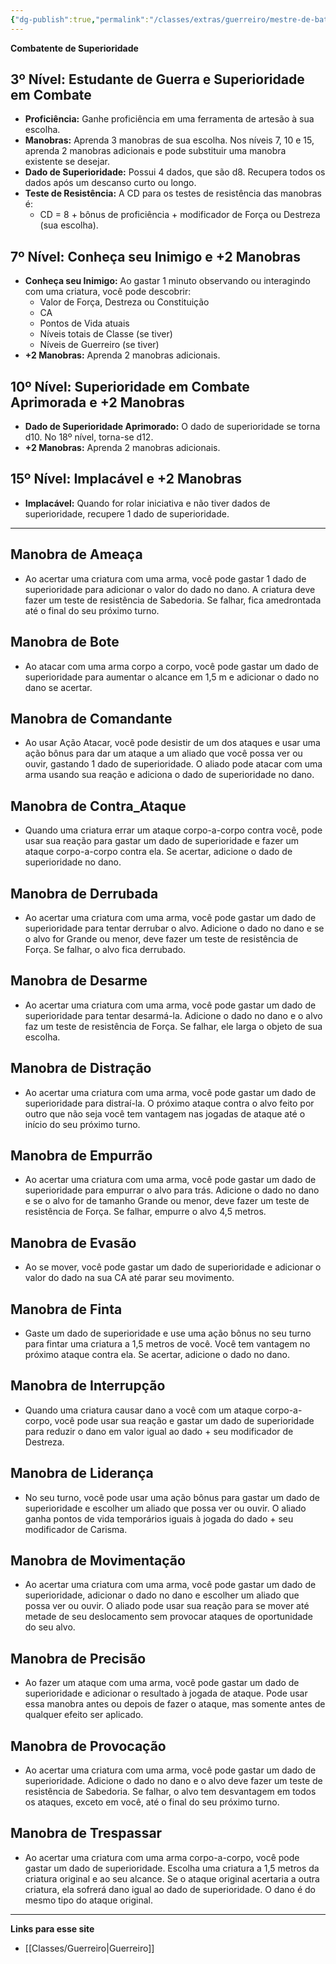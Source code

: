 ```yaml
---
{"dg-publish":true,"permalink":"/classes/extras/guerreiro/mestre-de-batalha/","created":"2024-07-25T19:36:57.000-03:00"}
---
```



**Combatente de Superioridade**

## 3º Nível: Estudante de Guerra e Superioridade em Combate
- **Proficiência:** Ganhe proficiência em uma ferramenta de artesão à sua escolha.
- **Manobras:** Aprenda 3 manobras de sua escolha. Nos níveis 7, 10 e 15, aprenda 2 manobras adicionais e pode substituir uma manobra existente se desejar.
- **Dado de Superioridade:** Possui 4 dados, que são d8. Recupera todos os dados após um descanso curto ou longo.
- **Teste de Resistência:** A CD para os testes de resistência das manobras é:
  - CD = 8 + bônus de proficiência + modificador de Força ou Destreza (sua escolha).

## 7º Nível: Conheça seu Inimigo e +2 Manobras
- **Conheça seu Inimigo:** Ao gastar 1 minuto observando ou interagindo com uma criatura, você pode descobrir:
  - Valor de Força, Destreza ou Constituição
  - CA
  - Pontos de Vida atuais
  - Níveis totais de Classe (se tiver)
  - Níveis de Guerreiro (se tiver)
- **+2 Manobras:** Aprenda 2 manobras adicionais.

## 10º Nível: Superioridade em Combate Aprimorada e +2 Manobras
- **Dado de Superioridade Aprimorado:** O dado de superioridade se torna d10. No 18º nível, torna-se d12.
- **+2 Manobras:** Aprenda 2 manobras adicionais.

## 15º Nível: Implacável e +2 Manobras
- **Implacável:** Quando for rolar iniciativa e não tiver dados de superioridade, recupere 1 dado de superioridade.
___
## Manobra de Ameaça 
 - Ao acertar uma criatura com uma arma, você pode gastar 1 dado de superioridade para adicionar o valor do dado no dano. A criatura deve fazer um teste de resistência de Sabedoria. Se falhar, fica amedrontada até o final do seu próximo turno.

## Manobra de Bote  
 - Ao atacar com uma arma corpo a corpo, você pode gastar um dado de superioridade para aumentar o alcance em 1,5 m e adicionar o dado no dano se acertar.

## Manobra de Comandante 
- Ao usar Ação Atacar, você pode desistir de um dos ataques e usar uma ação bônus para dar um ataque a um aliado que você possa ver ou ouvir, gastando 1 dado de superioridade. O aliado pode atacar com uma arma usando sua reação e adiciona o dado de superioridade no dano.

## Manobra de Contra_Ataque 
 - Quando uma criatura errar um ataque corpo-a-corpo contra você, pode usar sua reação para gastar um dado de superioridade e fazer um ataque corpo-a-corpo contra ela. Se acertar, adicione o dado de superioridade no dano.
 
## Manobra de Derrubada 
 - Ao acertar uma criatura com uma arma, você pode gastar um dado de superioridade para tentar derrubar o alvo. Adicione o dado no dano e se o alvo for Grande ou menor, deve fazer um teste de resistência de Força. Se falhar, o alvo fica derrubado.
 
## Manobra de Desarme 
 - Ao acertar uma criatura com uma arma, você pode gastar um dado de superioridade para tentar desarmá-la. Adicione o dado no dano e o alvo faz um teste de resistência de Força. Se falhar, ele larga o objeto de sua escolha.
 
## Manobra de Distração 
 - Ao acertar uma criatura com uma arma, você pode gastar um dado de superioridade para distraí-la. O próximo ataque contra o alvo feito por outro que não seja você tem vantagem nas jogadas de ataque até o início do seu próximo turno.
 
## Manobra de Empurrão
 
- Ao acertar uma criatura com uma arma, você pode gastar um dado de superioridade para empurrar o alvo para trás. Adicione o dado no dano e se o alvo for de tamanho Grande ou menor, deve fazer um teste de resistência de Força. Se falhar, empurre o alvo 4,5 metros.
 
## Manobra de Evasão
 - Ao se mover, você pode gastar um dado de superioridade e adicionar o valor do dado na sua CA até parar seu movimento.
 
## Manobra de Finta
 - Gaste um dado de superioridade e use uma ação bônus no seu turno para fintar uma criatura a 1,5 metros de você. Você tem vantagem no próximo ataque contra ela. Se acertar, adicione o dado no dano.
 
## Manobra de Interrupção
 - Quando uma criatura causar dano a você com um ataque corpo-a-corpo, você pode usar sua reação e gastar um dado de superioridade para reduzir o dano em valor igual ao dado + seu modificador de Destreza.
 
## Manobra de Liderança
 - No seu turno, você pode usar uma ação bônus para gastar um dado de superioridade e escolher um aliado que possa ver ou ouvir. O aliado ganha pontos de vida temporários iguais à jogada do dado + seu modificador de Carisma.
 
## Manobra de Movimentação
 - Ao acertar uma criatura com uma arma, você pode gastar um dado de superioridade, adicionar o dado no dano e escolher um aliado que possa ver ou ouvir. O aliado pode usar sua reação para se mover até metade de seu deslocamento sem provocar ataques de oportunidade do seu alvo.
 
## Manobra de Precisão
 - Ao fazer um ataque com uma arma, você pode gastar um dado de superioridade e adicionar o resultado à jogada de ataque. Pode usar essa manobra antes ou depois de fazer o ataque, mas somente antes de qualquer efeito ser aplicado.
 
 ## Manobra de Provocação
  - Ao acertar uma criatura com uma arma, você pode gastar um dado de superioridade. Adicione o dado no dano e o alvo deve fazer um teste de resistência de Sabedoria. Se falhar, o alvo tem desvantagem em todos os ataques, exceto em você, até o final do seu próximo turno.
  
## Manobra de Trespassar
  - Ao acertar uma criatura com uma arma corpo-a-corpo, você pode gastar um dado de superioridade. Escolha uma criatura a 1,5 metros da criatura original e ao seu alcance. Se o ataque original acertaria a outra criatura, ela sofrerá dano igual ao dado de superioridade. O dano é do mesmo tipo do ataque original.
___
**Links para esse site**
- [[Classes/Guerreiro\|Guerreiro]]